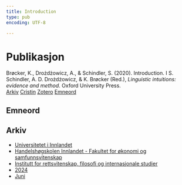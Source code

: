 ```yaml
---
title: Introduction
type: pub
encoding: UTF-8

---
```

<h1>Publikasjon</h1>
<article id="csl-bib-container-HF7A4LLG" class="csl-bib-container">
  <div class="csl-bib-body"> <div class="csl-entry">Brøcker, K., Drożdżowicz, A., &#38; Schindler, S. (2020). Introduction. I S. Schindler, A. D. Drożdżowicz, &#38; K. Brøcker (Red.), <i>Linguistic intuitions: evidence and method</i>. Oxford University Press.</div> </div>
  <div class="csl-bib-buttons">
    <a href="#taxonomy-article-HF7A4LLG" alt="archive" class="csl-bib-button">Arkiv</a>
    <a href="https://app.cristin.no/results/show.jsf?id=2274161" alt="Cristin" class="csl-bib-button">Cristin</a>
    <a href="http://zotero.org/groups/5881554/items/HF7A4LLG" alt="Zotero" class="csl-bib-button">Zotero</a>
    <a href="#keywords-article-HF7A4LLG" alt="keywords" class="csl-bib-button">Emneord</a>
  </div>
  <div id="csl-bib-meta-container-HF7A4LLG"></div>
</article>
<div id="csl-bib-meta-HF7A4LLG" class="csl-bib-meta">
  <article id="keywords-article-HF7A4LLG" class="keywords-article">
    <h1>Emneord</h1>
    
  </article>
  <article id="taxonomy-article-HF7A4LLG" class="taxonomy-article">
    <h1>Arkiv</h1>
    <ul>
      <li>
        <a href="/nn/archive/?key=3DCRN523">Universitetet i Innlandet</a>
      </li>
      <li>
        <a href="/nn/archive/?key=DU8Q9LN9">Handelshøgskolen Innlandet - Fakultet for økonomi og samfunnsvitenskap</a>
      </li>
      <li>
        <a href="/nn/archive/?key=ITYAG68H">Institutt for rettsvitenskap, filosofi og internasjonale studier</a>
      </li>
      <li>
        <a href="/nn/archive/?key=KVIAK4ZQ">2024</a>
      </li>
      <li>
        <a href="/nn/archive/?key=GIJXEQ92">Juni</a>
      </li>
    </ul>
  </article>
</div>
